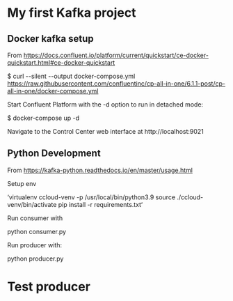 # My first Kafka project

## Docker kafka setup

From https://docs.confluent.io/platform/current/quickstart/ce-docker-quickstart.html#ce-docker-quickstart

$ curl --silent --output docker-compose.yml \
 https://raw.githubusercontent.com/confluentinc/cp-all-in-one/6.1.1-post/cp-all-in-one/docker-compose.yml

Start Confluent Platform with the -d option to run in detached mode:

$ docker-compose up -d

Navigate to the Control Center web interface at http://localhost:9021

## Python Development

From https://kafka-python.readthedocs.io/en/master/usage.html

Setup env

‘virtualenv ccloud-venv -p /usr/local/bin/python3.9
source ./ccloud-venv/bin/activate
pip install -r requirements.txt‘

Run consumer with

python consumer.py

Run producer with:

python producer.py

# Test producer
